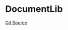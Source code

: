 # DocumentLib
[Git Source](https://gitlab.com/paper-tale-digital/blockchain/blob/3aef46fe69e8a41cefa0ac9d66abcd9403a5af24/src/asset/libraries/DocumentLib.sol)


